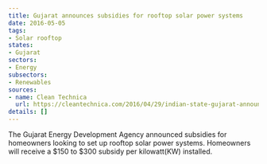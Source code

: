 ```yaml
---
title: Gujarat announces subsidies for rooftop solar power systems
date: 2016-05-05
tags:
- Solar rooftop
states:
- Gujarat
sectors:
- Energy
subsectors:
- Renewables
sources:
- name: Clean Technica
  url: https://cleantechnica.com/2016/04/29/indian-state-gujarat-announces-subsidy-rooftop-solar-power-systems/
details: []
---
```


The Gujarat Energy Development Agency announced subsidies for homeowners looking to set up rooftop solar power systems. Homeowners will receive a $150 to $300 subsidy per kilowatt(KW) installed.
